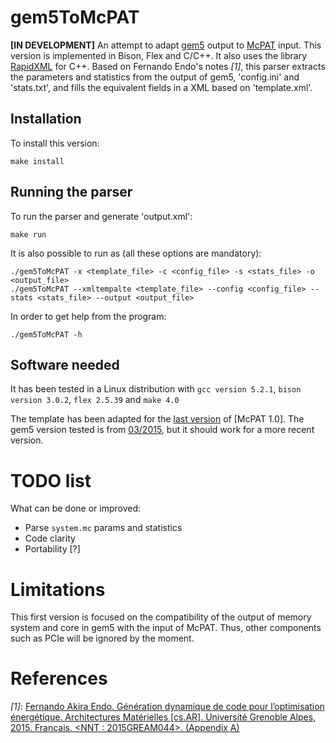 # gem5ToMcPAT
**[IN DEVELOPMENT]** An attempt to adapt [gem5](http://gem5.org/Main_Page) output to [McPAT](http://www.hpl.hp.com/research/mcpat/) input. This version is implemented in Bison, Flex and C/C++. It also uses the library [RapidXML](http://rapidxml.sourceforge.net/) for C++. Based on Fernando Endo's notes *[1]*, this parser extracts the parameters and statistics from the output of gem5, 'config.ini' and 'stats.txt', and fills the equivalent fields in a XML based on 'template.xml'.

## Installation
To install this version:

    make install

## Running the parser
To run the parser and generate 'output.xml':

    make run

It is also possible to run as (all these options are mandatory):

    ./gem5ToMcPAT -x <template_file> -c <config_file> -s <stats_file> -o <output_file>
    ./gem5ToMcPAT --xmltempalte <template_file> --config <config_file> --stats <stats_file> --output <output_file>

In order to get help from the program:

    ./gem5ToMcPAT -h

## Software needed
It has been tested in a Linux distribution with `gcc version 5.2.1`, `bison version 3.0.2`, `flex 2.5.39` and `make 4.0`

The template has been adapted for the [last version](https://code.google.com/archive/p/mcpat/downloads) of [McPAT 1.0]. The gem5 version tested is from [03/2015](https://github.com/gem5/gem5/commit/8909843a76c723cb9d8a0b1394eeeba4d7abadb1), but it should work for a more recent version.

# TODO list

What can be done or improved:

* Parse `system.mc` params and statistics
* Code clarity
* Portability [?]

# Limitations
This first version is focused on the compatibility of the output of memory system and core in gem5 with the input of McPAT. Thus, other components such as PCIe will be ignored by the moment.

# References
*[1]*: [Fernando Akira Endo. Génération dynamique de code pour l’optimisation énergétique. Architectures Matérielles [cs.AR]. Université Grenoble Alpes, 2015. Français. <NNT : 2015GREAM044>. <tel-01285964> (Appendix A)](https://tel.archives-ouvertes.fr/tel-01285964/document)